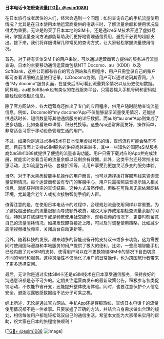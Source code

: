 **日本电话卡怎麽查流量[[TG💪+ @esim1088](https://t.me/s/esim1088)]**

在日本旅行或者居住的人们，经常会遇到一个问题：如何查询自己的手机流量使用情况？尤其是在日本使用本地运营商提供的电话卡时，了解流量余额和使用状况显得尤为重要。无论是购买了日本本地的SIM卡，还是通过eSIM技术开通了虚拟号码，掌握流量查询方法都能帮助我们更好地管理通信费用，避免不必要的超额支出。接下来，我们将详细讲解几种常见的查询方式，让大家轻松掌握流量使用情况。

首先，对于持有实体SIM卡的用户来说，可以通过运营商官方提供的服务进行流量查询。日本的主要移动通信运营商包括NTT Docomo、au（KDDI）以及SoftBank，这些公司都有各自的官方网站和应用程序，用户只需登录自己的账户即可查看详细的流量使用记录。以Docomo为例，用户可以通过访问其官网，点击“My docomo”服务页面，在登录后即可看到流量剩余情况以及历史使用数据。同样地，au和SoftBank也有类似的在线服务平台，只需要输入手机号码和密码就能轻松获取相关信息。

除了官方网站外，各大运营商还推出了专门的应用程序，供用户随时随地查询流量信息。例如，Docomo的“my docomo”App不仅能够显示流量使用情况，还能提供通话时长、短信数量等其他通信服务的详细数据。而au的“au one”App则集成了更多功能，比如查看账单详情、积分兑换等。这些App通常界面友好，操作简单，非常适合习惯于移动设备管理生活的用户。

不过，如果你是通过eSIM技术在日本使用虚拟号码的话，查询流程可能会略有不同。目前市面上支持eSIM服务的供应商越来越多，其中一些知名的国际eSIM服务商如eSIM1088就提供了便捷的流量查询功能。用户只需下载对应的App并完成注册，就能实时查看当前的流量余额以及剩余有效期。此外，这类平台还经常推出优惠活动，比如流量包升级、套餐折扣等，让用户享受到更加灵活多变的服务体验。

当然，对于不太熟悉智能手机操作的用户而言，也可以选择拨打客服热线来咨询流量使用情况。每个运营商都设有专门的客服中心，用户只需按照语音提示输入相关信息，就能获得所需的查询结果。这种方式虽然传统，但胜在可靠且无需依赖网络环境，尤其适合老年人或初次接触智能手机的人群。

值得注意的是，在使用日本电话卡的过程中，合理规划流量使用同样非常重要。为了避免超出预设的流量限额而导致额外收费，建议大家养成定期检查流量余额的习惯。特别是在旅游旺季或是频繁使用社交媒体、观看视频的情况下，更要时刻留意自己的流量消耗情况。如果发现即将接近上限，可以及时调整使用策略，比如减少高清视频播放频率、关闭后台自动更新等。

另外，随着科技的发展，越来越多的智能设备开始支持双卡或多卡功能，这为需要同时使用国际漫游和本地服务的用户提供了极大的便利。比如，一些高端智能手机已经内置了对eSIM的支持，使得用户可以在不更换物理SIM卡的情况下自由切换不同的号码和服务。这种灵活性不仅简化了用户的日常操作，也为跨国旅行者带来了更多选择空间。

最后，无论你是通过实体SIM卡还是eSIM技术在日本享受通信服务，保持良好的沟通意识都是必不可少的。定期关注运营商发布的最新政策公告，积极参与各类促销活动，不仅能节省开支，还能提升整体使用体验。同时，也要注意保护个人信息安全，避免泄露敏感数据给不法分子可乘之机。

综上所述，无论是通过官方网站、手机App还是客服热线，查询日本电话卡的流量使用情况都不是一件难事。只要掌握了正确的方法，并结合自身需求做出合理的规划，相信每位用户都能轻松驾驭自己的通信生活。希望本文能为大家带来实用的帮助，祝大家在日本的旅程愉快顺利！

[[TG💪+ @esim1088](https://t.me/s/esim1088) ![Image](https://i.postimg.cc/4NQfJmqS/Snipaste-2025-05-13-00-14-12.png)]